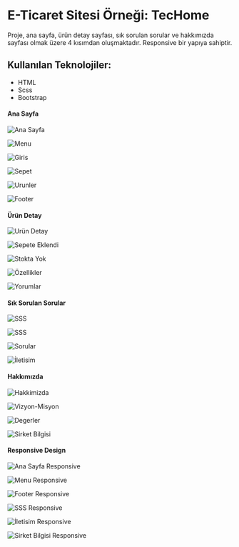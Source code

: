 # E-Ticaret Sitesi Örneği: TecHome
Proje, ana sayfa, ürün detay sayfası, sık sorulan sorular ve hakkımızda sayfası olmak üzere 4 kısımdan oluşmaktadır. Responsive bir yapıya sahiptir.

## Kullanılan Teknolojiler:
* HTML
* Scss
* Bootstrap
  
#### Ana Sayfa

![Ana Sayfa](./readme-techome/1.PNG)

![Menu](./readme-techome/2.PNG)

![Giris](./readme-techome/3.PNG)

![Sepet](./readme-techome/4.PNG)

![Urunler](./readme-techome/5.PNG)

![Footer](./readme-techome/6.PNG)

#### Ürün Detay

![Urün Detay](./readme-techome/7.PNG)

![Sepete Eklendi](./readme-techome/8.PNG)

![Stokta Yok](./readme-techome/11.PNG)

![Özellikler](./readme-techome/9.PNG)

![Yorumlar](./readme-techome/10.PNG)

#### Sık Sorulan Sorular

![SSS](./readme-techome/12.PNG)

![SSS](./readme-techome/13.PNG)

![Sorular](./readme-techome/14.PNG)

![İletisim](./readme-techome/15.PNG)

#### Hakkımızda

![Hakkimizda](./readme-techome/16.PNG)

![Vizyon-Misyon](./readme-techome/17.PNG)

![Degerler](./readme-techome/18.PNG)

![Sirket Bilgisi](./readme-techome/19.PNG)

#### Responsive Design

![Ana Sayfa Responsive](./readme-techome/r1.PNG)

![Menu Responsive](./readme-techome/r2.PNG)

![Footer Responsive](./readme-techome/r3.PNG)

![SSS Responsive](./readme-techome/r4.PNG)

![İletisim Responsive](./readme-techome/r5.PNG)

![Sirket Bilgisi Responsive](./readme-techome/r6.PNG)
